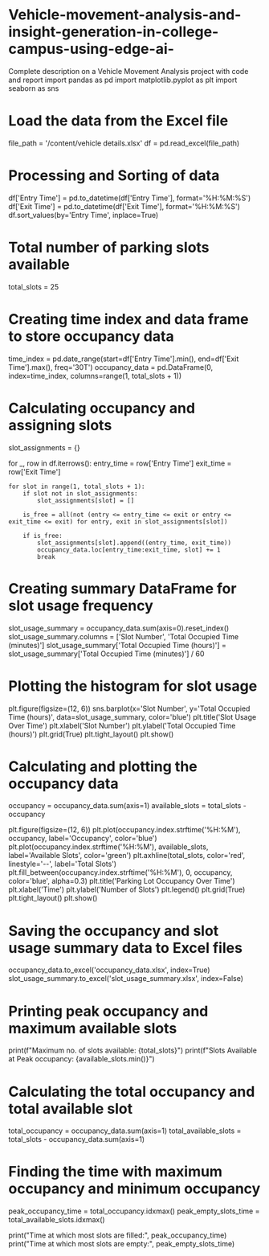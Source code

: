 # Vehicle-movement-analysis-and-insight-generation-in-college-campus-using-edge-ai-
Complete description on a Vehicle Movement Analysis project with code and report
import pandas as pd
import matplotlib.pyplot as plt
import seaborn as sns

# Load the data from the Excel file
file_path = '/content/vehicle details.xlsx'
df = pd.read_excel(file_path)

# Processing and Sorting of data
df['Entry Time'] = pd.to_datetime(df['Entry Time'], format='%H:%M:%S')
df['Exit Time'] = pd.to_datetime(df['Exit Time'], format='%H:%M:%S')
df.sort_values(by='Entry Time', inplace=True)

# Total number of parking slots available
total_slots = 25

# Creating time index and data frame to store occupancy data
time_index = pd.date_range(start=df['Entry Time'].min(), end=df['Exit Time'].max(), freq='30T')
occupancy_data = pd.DataFrame(0, index=time_index, columns=range(1, total_slots + 1))

# Calculating occupancy and assigning slots
slot_assignments = {}

for _, row in df.iterrows():
    entry_time = row['Entry Time']
    exit_time = row['Exit Time']

    for slot in range(1, total_slots + 1):
        if slot not in slot_assignments:
            slot_assignments[slot] = []

        is_free = all(not (entry <= entry_time <= exit or entry <= exit_time <= exit) for entry, exit in slot_assignments[slot])

        if is_free:
            slot_assignments[slot].append((entry_time, exit_time))
            occupancy_data.loc[entry_time:exit_time, slot] += 1
            break

# Creating summary DataFrame for slot usage frequency
slot_usage_summary = occupancy_data.sum(axis=0).reset_index()
slot_usage_summary.columns = ['Slot Number', 'Total Occupied Time (minutes)']
slot_usage_summary['Total Occupied Time (hours)'] = slot_usage_summary['Total Occupied Time (minutes)'] / 60

# Plotting the histogram for slot usage
plt.figure(figsize=(12, 6))
sns.barplot(x='Slot Number', y='Total Occupied Time (hours)', data=slot_usage_summary, color='blue')
plt.title('Slot Usage Over Time')
plt.xlabel('Slot Number')
plt.ylabel('Total Occupied Time (hours)')
plt.grid(True)
plt.tight_layout()
plt.show()

# Calculating and plotting the occupancy data
occupancy = occupancy_data.sum(axis=1)
available_slots = total_slots - occupancy

plt.figure(figsize=(12, 6))
plt.plot(occupancy.index.strftime('%H:%M'), occupancy, label='Occupancy', color='blue')
plt.plot(occupancy.index.strftime('%H:%M'), available_slots, label='Available Slots', color='green')
plt.axhline(total_slots, color='red', linestyle='--', label='Total Slots')
plt.fill_between(occupancy.index.strftime('%H:%M'), 0, occupancy, color='blue', alpha=0.3)
plt.title('Parking Lot Occupancy Over Time')
plt.xlabel('Time')
plt.ylabel('Number of Slots')
plt.legend()
plt.grid(True)
plt.tight_layout()
plt.show()

# Saving the occupancy and slot usage summary data to Excel files
occupancy_data.to_excel('occupancy_data.xlsx', index=True)
slot_usage_summary.to_excel('slot_usage_summary.xlsx', index=False)

# Printing peak occupancy and maximum available slots
print(f"Maximum no. of slots available: {total_slots}")
print(f"Slots Available at Peak occupancy: {available_slots.min()}")

# Calculating the total occupancy and total available slot
total_occupancy = occupancy_data.sum(axis=1)
total_available_slots = total_slots - occupancy_data.sum(axis=1)

# Finding the time with maximum occupancy and minimum occupancy
peak_occupancy_time = total_occupancy.idxmax()
peak_empty_slots_time = total_available_slots.idxmax()

print("Time at which most slots are filled:", peak_occupancy_time)
print("Time at which most slots are empty:", peak_empty_slots_time)
